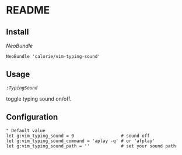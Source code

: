 # README

## Install

*NeoBundle*

```
NeoBundle 'calorie/vim-typing-sound'
```

## Usage

*`:TypingSound`*

toggle typing sound on/off.

## Configuration

```
" Default value
let g:vim_typing_sound = 0                  # sound off
let g:vim_typing_sound_command = 'aplay -q' # or 'afplay'
let g:vim_typing_sound_path = ''            # set your sound path
```

